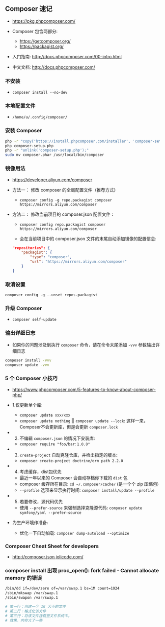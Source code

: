 ## Composer 速记
* https://pkg.phpcomposer.com/

* Composer 包含两部分: 
    * https://getcomposer.org/ 
    * https://packagist.org/


* 入门指南: http://docs.phpcomposer.com/00-intro.html

* 中文文档: http://docs.phpcomposer.com/


### 不安装
* `composer install --no-dev`

### 本地配置文件
* `/home/u/.config/composer/`


### 安装 Composer
```sh
php -r "copy('https://install.phpcomposer.com/installer', 'composer-setup.php');"
php composer-setup.php
php -r "unlink('composer-setup.php');"
sudo mv composer.phar /usr/local/bin/composer
```


### 镜像用法
* https://developer.aliyun.com/composer

* 方法一： 修改 composer 的全局配置文件（推荐方式）
    * `composer config -g repo.packagist composer https://mirrors.aliyun.com/composer`

* 方法二： 修改当前项目的 composer.json 配置文件：
    * `composer config repo.packagist composer https://mirrors.aliyun.com/composer`

    * 会在当前项目中的 composer.json 文件的末尾自动添加镜像的配置信息:
    ```json
    "repositories": {
        "packagist": {
            "type": "composer",
            "url": "https://mirrors.aliyun.com/composer"
        }
    }
    ```

### 取消设置
`composer config -g --unset repos.packagist`


### 升级 Composer
* `composer self-update`


### 输出详细日志
* 如果你的问题涉及到执行 `composer` 命令，请在命令末尾添加 `-vvv` 参数输出详细日志
```sh
composer install -vvv
composer update -vvv
```


### 5 个 Composer 小技巧
* https://www.phpcomposer.com/5-features-to-know-about-composer-php/

* 1.仅更新单个库: 
    * `composer update xxx/xxx`
    * `composer update nothing` || `composer update --lock`: 这样一来，Composer不会更新库，但是会更新 `composer.lock`

* 2. 不编辑 `composer.json` 的情况下安装库:
    * `composer require "foo/bar:1.0.0"`

* 3. `create-project` 自动克隆仓库，并检出指定的版本:
    * `composer create-project doctrine/orm path 2.2.0`

* 4. 考虑缓存，dist包优先
    * 最近一年以来的 Composer 会自动存档你下载的 `dist` 包
    * composer 缓存所在目录: `cd ~/.composer/cache/` (是一个个 zip 压缩包)
    * `--profile` 选项来显示执行时间: `composer install/update --profile`

* 5. 若要修改，源代码优先
    * 使用 `--prefer-source` 来强制选择克隆源代码: `composer update symfony/yaml --prefer-source`

* 为生产环境作准备:
    * 优化一下自动加载: `composer dump-autoload --optimize`


### Composer Cheat Sheet for developers
* http://composer.json.jolicode.com/


### composer install 出现 proc_open(): fork failed - Cannot allocate memory 的错误
```sh
/bin/dd if=/dev/zero of=/var/swap.1 bs=1M count=1024
/sbin/mkswap /var/swap.1
/sbin/swapon /var/swap.1

# 第一行：创建一个 1G 大小的文件
# 第二行：格式化该文件
# 第三行：将该文件挂载至文件系统中。
# 效果，内存大了一些
```
